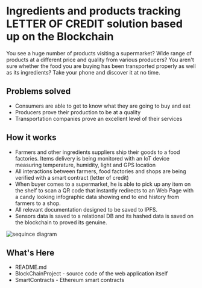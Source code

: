 Ingredients and products tracking LETTER OF CREDIT solution based up on the Blockchain
==================================================

You see a huge number of products visiting a supermarket? Wide range of products at a different price and quality from various producers? You aren't sure whether the food you are buying has been transported properly as well as its ingredients? Take your phone and discover it at no time.

Problems solved
-----------
* Consumers are able to get to know what they are going to buy and eat
* Producers prove their production to be at a quality
* Transportation companies prove an excellent level of their services

How it works
-----------
* Farmers and other ingredients suppliers ship their goods to a food factories. Items delivery is being monitored with an IoT device measuring temperature, humidity, light and GPS location
* All interactions between farmers, food factories and shops are being verified with a smart contract (letter of credit)
* When buyer comes to a supermarket, he is able to pick up any item on the shelf to scan a QR code that instantly redirects to an Web Page with a candy looking infographic data showing end to end history from farmers to a shop.
* All relevant documentation designed to be saved to IPFS.
* Sensors data is saved to a relational DB and its hashed data is saved on the blockchain to proved its genuine.

![sequince diagram](https://www.plantuml.com/plantuml/img/VLB9QiCm4BthAnw--P13rqCf9MG3Gw6fdHzGfAajeaX6aWF--qxYXVJIcqRpjXbf6PCCgJjR8P99bf0LhWwa3RaK8Pr66xpk51SfI7KohiRdzd3OblZQOLrkDyK1qTik6Uzmb94qkXPyJWrXPRqwgKOQbmaXLVBXhtxLjQqr53B8YA8IV6bIZsn3rbmezAWeN8oYeR-P-hkRLFy_V3_3AxAMmkY_zYvsPov5KM7nmQfu0nvoZ28HvYvWyf3uaSTWb60auqTl9Ztck9z53toUVoGD6ISyK_TNgwSS9KdTJtk5YJZITQspWDZVd8ROJ7cUmqtYiV6j6FllYtacnhxag9HqyRR-xnBAQvgGh7c7VCsnwlhXZMjF4Oq_an1BSfg_moy0)


What's Here
-----------
* README.md
* BlockChainProject - source code of the web application itself
* SmartContracts - Ethereum smart contracts

